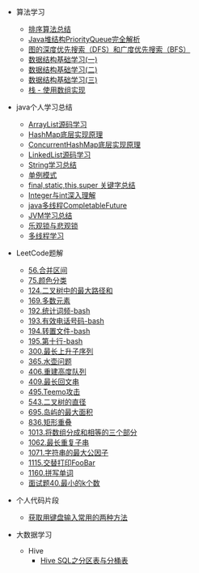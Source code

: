 - 算法学习
    - [排序算法总结](数据结构与算法/排序算法总结.md)
    - [Java堆结构PriorityQueue完全解析](数据结构与算法/Java堆结构PriorityQueue完全解析.md)
    - [图的深度优先搜索（DFS）和广度优先搜索（BFS）](数据结构与算法/图的深度优先搜索（DFS）和广度优先搜索（BFS）.md)
    - [数据结构基础学习(一)](数据结构与算法/数据结构基础学习(一).md)
    - [数据结构基础学习(二)](数据结构与算法/数据结构基础学习(二).md)
    - [数据结构基础学习(三)](数据结构与算法/数据结构基础学习(三).md)
    - [栈 - 使用数组实现](数据结构与算法/栈%20-%20使用数组实现.md)
- java个人学习总结
    - [ArrayList源码学习](java/ArrayList源码学习.md)
    - [HashMap底层实现原理](java/HashMap底层实现原理.md)
    - [ConcurrentHashMap底层实现原理](java/ConcurrentHashMap底层实现原理.md)
    - [LinkedList源码学习](java/LinkedList源码学习.md)
    - [String学习总结](java/String学习总结.md)
    - [单例模式](java/单例模式.md)
    - [final,static,this,super 关键字总结](java/final,static,this,super%20关键字总结.md)
    - [Integer与int深入理解](java/Integer与int%20深入理解.md)
    - [java多线程CompletableFuture](java/java多线程CompletableFuture.md)
    - [JVM学习总结](java/JVM学习总结.md)
    - [乐观锁与悲观锁](java/乐观锁与悲观锁.md)
    - [多线程学习](java/多线程学习.md)
- LeetCode题解
    - [56.合并区间](./LeetCode/56.%20合并区间.md)
    - [75.颜色分类](./LeetCode/75.%20颜色分类.md)
    - [124.二叉树中的最大路径和](./LeetCode/124.二叉树中的最大路径和.md)
    - [169.多数元素](./LeetCode/169.%20多数元素.md)
    - [192.统计词频-bash](./LeetCode/192.%20统计词频-bash.md)
    - [193.有效电话号码-bash](./LeetCode/193.%20有效电话号码-bash.md)
    - [194.转置文件-bash](./LeetCode/194.%20转置文件-bash.md)
    - [195.第十行-bash](./LeetCode/195.%20第十行-bash.md)
    - [300.最长上升子序列](./LeetCode/300.%20最长上升子序列.md)
    - [365.水壶问题](./LeetCode/365.%20水壶问题.md)
    - [406.重建高度队列](./LeetCode/406.%20重建高度队列.md)
    - [409.最长回文串](./LeetCode/409.%20最长回文串.md)
    - [495.Teemo攻击](./LeetCode/495.%20Teemo%20攻击.md)
    - [543.二叉树的直径](./LeetCode/543.%20二叉树的直径.md)
    - [695.岛屿的最大面积](./LeetCode/695.%20岛屿的最大面积.md)
    - [836.矩形重叠](./LeetCode/836.%20矩形重叠.md)
    - [1013.将数组分成和相等的三个部分](./LeetCode/1013.%20将数组分成和相等的三个部分.md)
    - [1062.最长重复子串](./LeetCode/1062.%20最长重复子串.md)
    - [1071.字符串的最大公因子](./LeetCode/1071.%20字符串的最大公因子.md)
    - [1115.交替打印FooBar](./LeetCode/1115.%20交替打印FooBar.md)
    - [1160.拼写单词](./LeetCode/1160.%20拼写单词.md)
    - [面试题40.最小的k个数](./LeetCode/面试题40.%20最小的k个数.md)
- 个人代码片段
    - [获取用键盘输入常用的两种方法](MyCode/获取用键盘输入常用的两种方法.md)
    
- 大数据学习
    - Hive
        - [Hive SQL之分区表与分桶表](BigData/Hive/Hive%20SQL之分区表与分桶表.md)
